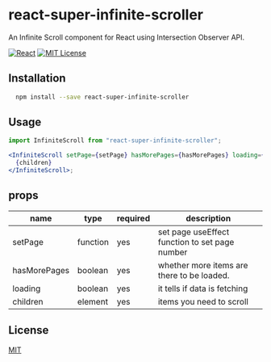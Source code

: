 # react-super-infinite-scroller

An Infinite Scroll component for React using Intersection Observer API.

[![React](https://img.shields.io/badge/MADE%20WITH-REACT-blue?style=for-the-badge&logo=appveyor)](https://reactjs.org)
[![MIT License](https://img.shields.io/badge/LICENSE-MIT-orange?style=for-the-badge&logo=appveyor)](https://github.com/AbhishekMondal1/react-super-infinite-scroller/blob/main/LICENSE)

## Installation

```bash
  npm install --save react-super-infinite-scroller
```

## Usage

```jsx
import InfiniteScroll from "react-super-infinite-scroller";

<InfiniteScroll setPage={setPage} hasMorePages={hasMorePages} loading={loading}>
  {children}
</InfiniteScroll>;
```

## props

| name         | type     | required | description                                    |
| ------------ | -------- | -------- | ---------------------------------------------- |
| setPage      | function | yes      | set page useEffect function to set page number |
| hasMorePages | boolean  | yes      | whether more items are there to be loaded.     |
| loading      | boolean  | yes      | it tells if data is fetching                   |
| children     | element  | yes      | items you need to scroll                       |

## License

[MIT](https://github.com/AbhishekMondal1/react-super-infinite-scroller/blob/main/LICENSE)

